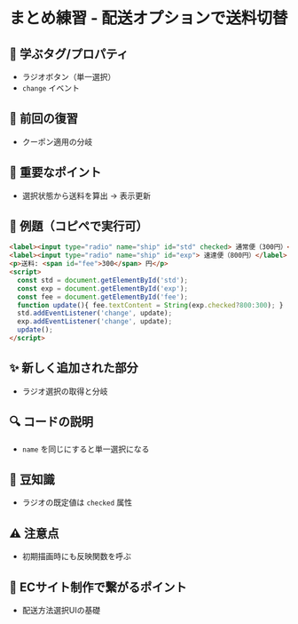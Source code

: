 # まとめ練習 - 配送オプションで送料切替

## 🧩 **学ぶタグ/プロパティ**
- ラジオボタン（単一選択）
- `change` イベント

## 🔁 **前回の復習**
- クーポン適用の分岐

## 📌 **重要なポイント**
- 選択状態から送料を算出 → 表示更新

## 🧪 **例題（コピペで実行可）**
```html
<label><input type="radio" name="ship" id="std" checked> 通常便（300円）</label>
<label><input type="radio" name="ship" id="exp"> 速達便（800円）</label>
<p>送料: <span id="fee">300</span> 円</p>
<script>
  const std = document.getElementById('std');
  const exp = document.getElementById('exp');
  const fee = document.getElementById('fee');
  function update(){ fee.textContent = String(exp.checked?800:300); }
  std.addEventListener('change', update);
  exp.addEventListener('change', update);
  update();
</script>
```

## ✨ **新しく追加された部分**
- ラジオ選択の取得と分岐

## 🔍 **コードの説明**
- `name` を同じにすると単一選択になる

## 📖 **豆知識**
- ラジオの既定値は `checked` 属性

## ⚠️ **注意点**
- 初期描画時にも反映関数を呼ぶ

## 🛒 **ECサイト制作で繋がるポイント**
- 配送方法選択UIの基礎
